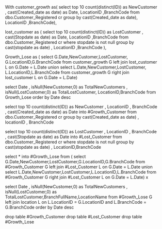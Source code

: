 With customer_growth as(
select top 10 count(distinct(ID)) as NewCustomer , cast(Created_date as date) as Date, LocationID ,BranchCode  from dbo.Customer_Registered cr 
group by cast(Created_date as date), LocationID ,BranchCode),

lost_customer as (
select top 10 count(distinct(ID)) as LostCustomer , cast(Stopdate as date) as Date, LocationID ,BranchCode  from dbo.Customer_Registered cr 
where stopdate is not null 
group by cast(stopdate as date) , LocationID ,BranchCode  ),

Growth_Lose as (
select G.Date,NewCustomer,LostCustomer, G.LocationID,G.BranchCode from customer_growth G
left join lost_customer L on  G.Date = L.Date
union 
select L.Date,NewCustomer,LostCustomer, L.LocationID,L.BranchCode from customer_growth G
right join lost_customer L on  G.Date = L.Date) 

select Date , isNull(NewCustomer,0) as TotalNewCustomers , isNull(LostCustomer,0) as TotalLostCustomer, LocationID,BranchCode from Growth_Lose
order by Date desc 





select top 10 count(distinct(ID)) as NewCustomer , LocationID , BranchCode , cast(Created_date as date) as Date 
into #Growth_Customer
from dbo.Customer_Registered cr 
group by cast(Created_date as date) , locationID , BranchCode 

select top 10 count(distinct(ID)) as LostCustomer , LocationID , BranchCode , cast(Stopdate as date) as Date 
into #Lost_Customer
from dbo.Customer_Registered cr 
where stopdate is not null 
group by cast(stopdate as date) , LocationID,BranchCode

select * into #Growth_Lose from (
select G.Date,NewCustomer,LostCustomer,G.LocationID,G.BranchCode from #Growth_Customer G
left join #Lost_Customer L on  G.Date = L.Date
union 
select L.Date,NewCustomer,LostCustomer,L.LocationID,L.BranchCode from #Growth_Customer G
right join #Lost_Customer L on  G.Date = L.Date) x

select Date , isNull(NewCustomer,0) as TotalNewCustomers , isNull(LostCustomer,0) as TotalLostCustomer,BranchFullName,LocationName 
from #Growth_Lose G
left join location L on L.LocationID  = G.LocationID and L.BranchCode  = G.BranchCode 
order by Date desc 

drop table #Growth_Customer
drop table #Lost_Customer
drop table #Growth_Lose